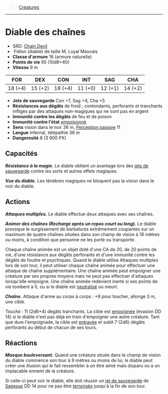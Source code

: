 ﻿---
!MonsterHD
Type: Fiélon (diable)
Size: M
Alignment: Loyal Mauvais
ArmorClass: 16 (armure naturelle)
HitPoints: 85 (10d8+40)
Speed: 9 m
Strength: 18 (+4)
Dexterity: 15 (+2)
Constitution: 18 (+4)
Intelligence: 11 (+0)
Wisdom: 12 (+1)
Charisma: 14 (+2)
SavingThrows: Con +7, Sag +4, Cha +5
DamageImmunities: de feu et de poison
ConditionImmunities: '[empoisonné](hd_conditions_empoisonne.md)'
DamageResistances: de froid ; contondants, perforants et tranchants infligés par des attaques non-magiques qui ne sont pas en argent
Senses: vision dans le noir 36 m, [Perception passive](hd_abilities_dexterity_perception_passive.md) 11
Languages: infernal, télépathie 36 m
Challenge: 8 (3 900 PX)
Id: monsters_hd.md#diable-des-chaînes
ParentLink: monsters_hd.md#créatures
Name: Diable des chaînes
ParentName: Créatures
NameLevel: 1
AltName: '[Chain Devil](srd_monsters_chain_devil.md)'
---
> [Créatures](hd_monsters.md)

---

# Diable des chaînes

- SRD: [Chain Devil](srd_monsters_chain_devil.md)
-  Fiélon (diable) de taille M, Loyal Mauvais
- **Classe d'armure** 16 (armure naturelle)
- **Points de vie** 85 (10d8+40)
- **Vitesse** 9 m

|FOR|DEX|CON|INT|SAG|CHA|
|---|---|---|---|---|---|
|18 (+4)|15 (+2)|18 (+4)|11 (+0)|12 (+1)|14 (+2)|

- **Jets de sauvegarde** Con +7, Sag +4, Cha +5
- **Résistances aux dégâts** de froid ; contondants, perforants et tranchants infligés par des attaques non-magiques qui ne sont pas en argent
- **Immunité contre les dégâts** de feu et de poison
- **Immunité contre l'état** [empoisonné](hd_conditions_empoisonne.md)
- **Sens** vision dans le noir 36 m, [Perception passive](hd_abilities_dexterity_perception_passive.md) 11
- **Langue** infernal, télépathie 36 m
- **Dangerosité** 8 (3 900 PX)

## Capacités

**_Résistance à la magie._** Le diable obtient un avantage lors des [jets de sauvegarde](hd_abilities_jets_de_sauvegarde.md) contre les sorts et autres effets magiques.

**_Vue du diable._** Les ténèbres magiques ne bloquent pas la vision dans le noir du diable.

## Actions

**_Attaques multiples._** Le diable effectue deux attaques avec ses chaînes.

**_Animer des chaînes (Recharge après un repos court ou long)._** Le diable provoque le surgissement de barbelures extrêmement coupantes sur un maximum de quatre chaînes situées dans son champ de vision à 18 mètres ou moins, à condition que personne ne les porte ou transporte.

Chaque chaîne animée est un objet doté d'une CA de 20, de 20 points de vie, d'une résistance aux dégâts perforants et d'une immunité contre les dégâts de foudre et psychiques. Quand le diable utilise Attaques multiples lors de son tour, il peut utiliser chaque chaîne animée pour effectuer une attaque de chaîne supplémentaire. Une chaîne animée peut empoigner une créature par ses propres moyens mais ne peut pas effectuer d'attaques lorsqu'elle empoigne. Une chaîne animée redevient inerte si ses points de vie tombent à 0, ou si le diable est [neutralisé](hd_conditions_neutralise.md) ou meurt.

**_Chaîne._** Attaque d'arme au corps à corps : +8 pour toucher, allonge 3 m, une cible.

_Touché :_ 11 (2d6+4) dégâts tranchants. La cible est [empoignée](hd_conditions_empoigne.md) (évasion DD 14) si le diable n'est pas déjà en train d'empoigner une autre créature. Tant que dure l'empoignade, la cible est [entravée](hd_conditions_entrave.md) et subit 7 (2d6) dégâts perforants au début de chacun de ses tours.

## Réactions

**_Masque bouleversant._** Quand une créature située dans le champ de vision du diable commence son tour à 9 mètres ou moins de lui, le diable peut créer une illusion qui le fait ressembler à un être aimé mais disparu ou à un implacable ennemi de la créature.

Si celle-ci peut voir le diable, elle doit réussir un [jet de sauvegarde](hd_abilities_jets_de_sauvegarde.md) de [Sagesse](hd_abilities_wisdom.md) DD 14 pour ne pas être [terrorisée](hd_conditions_terrorise.md) jusqu'à la fin de son tour.

